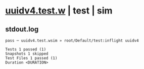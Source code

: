 # [uuidv4.test.w](../../../../../../tests/sdk_tests/util/uuidv4.test.w) | test | sim

## stdout.log
```log
pass ─ uuidv4.test.wsim » root/Default/test:inflight uuidv4

Tests 1 passed (1)
Snapshots 1 skipped
Test Files 1 passed (1)
Duration <DURATION>
```


